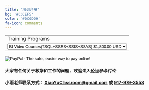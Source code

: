 ```yaml
---
title: "培训注册"
bg: '#CDCEF5'
color: '#0C0D69'
fa-icon: comments
---
```

<form target="paypal" action="https://www.paypal.com/cgi-bin/webscr" method="post">
<input type="hidden" name="cmd" value="_s-xclick">
<input type="hidden" name="hosted_button_id" value="W78FCCXF77HJQ">
<table>
<tr><td><input type="hidden" name="on0" value="Training Programs">Training Programs</td></tr><tr><td><select name="os0">
	<option value="BI Video Courses(TSQL+SSRS+SSIS+SSAS)">BI Video Courses(TSQL+SSRS+SSIS+SSAS) $1,800.00 USD</option>
	<option value="1 on 1 Interview Workshop">1 on 1 Interview Workshop $2,000.00 USD</option>
	<option value="Realtime Technical Support(Per Month)">Realtime Technical Support(Per Month) $2,000.00 USD</option>
</select> </td></tr>
</table>
<input type="hidden" name="currency_code" value="USD">
<input type="image" src="https://www.paypalobjects.com/en_US/i/btn/btn_cart_LG.gif" border="0" name="submit" alt="PayPal - The safer, easier way to pay online!">
<img alt="" border="0" src="https://www.paypalobjects.com/en_US/i/scr/pixel.gif" width="1" height="1">
</form>

#### 大家有任何关于教学和工作的问题，欢迎进入<a href="http://forum.xiaoyuclassroom.com" style="font-weight: bold;">论坛</a>参与讨论

#### 小雨老师联系方式： <XiaoYuClassroom@gmail.com> 或 <a href="tel:+19179793558">917-979-3558</a>
